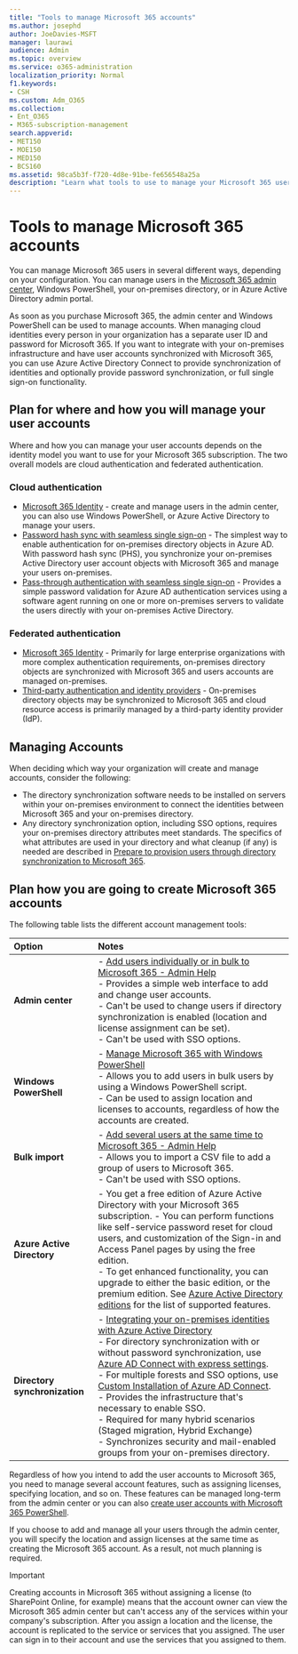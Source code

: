 ```yaml
---
title: "Tools to manage Microsoft 365 accounts"
ms.author: josephd
author: JoeDavies-MSFT
manager: laurawi
audience: Admin
ms.topic: overview
ms.service: o365-administration
localization_priority: Normal
f1.keywords:
- CSH
ms.custom: Adm_O365
ms.collection:
- Ent_O365
- M365-subscription-management
search.appverid:
- MET150
- MOE150
- MED150
- BCS160
ms.assetid: 98ca5b3f-f720-4d8e-91be-fe656548a25a
description: "Learn what tools to use to manage your Microsoft 365 users, and how what you can use depends on how you manage user identities. "
---
```


# Tools to manage Microsoft 365 accounts

You can manage Microsoft 365 users in several different ways, depending on your configuration. You can manage users in the [Microsoft 365 admin center](https://admin.microsoft.com), Windows PowerShell, your on-premises directory, or in Azure Active Directory admin portal.

As soon as you purchase Microsoft 365, the admin center and Windows PowerShell can be used to manage accounts. When managing cloud identities every person in your organization has a separate user ID and password for Microsoft 365. If you want to integrate with your on-premises infrastructure and have user accounts synchronized with Microsoft 365, you can use Azure Active Directory Connect to provide synchronization of identities and optionally provide password synchronization, or full single sign-on functionality.
  
## Plan for where and how you will manage your user accounts

Where and how you can manage your user accounts depends on the identity model you want to use for your Microsoft 365 subscription. The two overall models are cloud authentication and federated authentication.
  
### Cloud authentication

- [Microsoft 365 Identity](about-office-365-identity.md) - create and manage users in the admin center, you can also use Windows PowerShell, or Azure Active Directory to manage your users.
- [Password hash sync with seamless single sign-on](about-office-365-identity.md) - The simplest way to enable authentication for on-premises directory objects in Azure AD. With password hash sync (PHS), you synchronize your on-premises Active Directory user account objects with Microsoft 365 and manage your users on-premises. 
- [Pass-through authentication with seamless single sign-on](about-office-365-identity.md) - Provides a simple password validation for Azure AD authentication services using a software agent running on one or more on-premises servers to validate the users directly with your on-premises Active Directory. 

### Federated authentication

- [Microsoft 365 Identity](about-office-365-identity.md) - Primarily for large enterprise organizations with more complex authentication requirements, on-premises directory objects are synchronized with Microsoft 365 and users accounts are managed on-premises. 
- [Third-party authentication and identity providers](about-office-365-identity.md) - On-premises directory objects may be synchronized to Microsoft 365 and cloud resource access is primarily managed by a third-party identity provider (IdP). 

## Managing Accounts

When deciding which way your organization will create and manage accounts, consider the following:
  
- The directory synchronization software needs to be installed on servers within your on-premises environment to connect the identities between Microsoft 365 and your on-premises directory.
- Any directory synchronization option, including SSO options, requires your on-premises directory attributes meet standards. The specifics of what attributes are used in your directory and what cleanup (if any) is needed are described in [Prepare to provision users through directory synchronization to Microsoft 365](prepare-for-directory-synchronization.md).

## Plan how you are going to create Microsoft 365 accounts

The following table lists the different account management tools:

|**Option**|**Notes**|
|:-----|:-----|
|**Admin center** | - [Add users individually or in bulk to Microsoft 365 - Admin Help](https://support.office.com/article/1970f7d6-03b5-442f-b385-5880b9c256ec) <br> - Provides a simple web interface to add and change user accounts. <br> - Can't be used to change users if directory synchronization is enabled (location and license assignment can be set). <br> - Can't be used with SSO options. <br> |
|**Windows PowerShell** | - [Manage Microsoft 365 with Windows PowerShell](https://go.microsoft.com/fwlink/p/?LinkId=698471) <br> - Allows you to add users in bulk users by using a Windows PowerShell script. <br> - Can be used to assign location and licenses to accounts, regardless of how the accounts are created. <br> |
|**Bulk import** | - [Add several users at the same time to Microsoft 365 - Admin Help](add-several-users-at-the-same-time.md) <br> - Allows you to import a CSV file to add a group of users to Microsoft 365. <br> - Can't be used with SSO options. <br> |
|**Azure Active Directory** | - You get a free edition of Azure Active Directory with your Microsoft 365 subscription. - You can perform functions like self-service password reset for cloud users, and customization of the Sign-in and Access Panel pages by using the free edition. <br> - To get enhanced functionality, you can upgrade to either the basic edition, or the premium edition. See [Azure Active Directory editions](https://go.microsoft.com/fwlink/p/?LinkId=698465) for the list of supported features. <br> |
|**Directory synchronization** | - [Integrating your on-premises identities with Azure Active Directory](https://go.microsoft.com/fwlink/p/?LinkID=624168) <br> - For directory synchronization with or without password synchronization, use [Azure AD Connect with express settings](https://go.microsoft.com/fwlink/p/?LinkID=698537).  <br>  - For multiple forests and SSO options, use [Custom Installation of Azure AD Connect](https://go.microsoft.com/fwlink/p/?LinkId=698430). <br> - Provides the infrastructure that's necessary to enable SSO. <br> - Required for many hybrid scenarios (Staged migration, Hybrid Exchange) <br> - Synchronizes security and mail-enabled groups from your on-premises directory. <br> |

Regardless of how you intend to add the user accounts to Microsoft 365, you need to manage several account features, such as assigning licenses, specifying location, and so on. These features can be managed long-term from the admin center or you can also [create user accounts with Microsoft 365 PowerShell](https://go.microsoft.com/fwlink/p/?LinkId=717083).

If you choose to add and manage all your users through the admin center, you will specify the location and assign licenses at the same time as creating the Microsoft 365 account. As a result, not much planning is required.

> [!IMPORTANT]
> Creating accounts in Microsoft 365 without assigning a license (to SharePoint Online, for example) means that the account owner can view the Microsoft 365 admin center but can't access any of the services within your company's subscription. After you assign a location and the license, the account is replicated to the service or services that you assigned. The user can sign in to their account and use the services that you assigned to them.